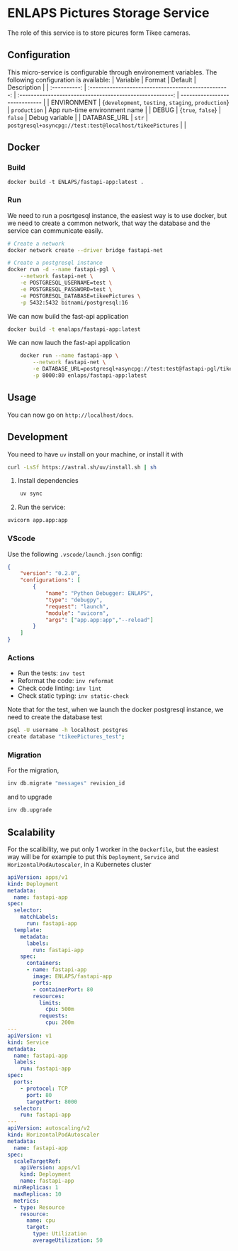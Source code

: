 # ENLAPS Pictures Storage Service

The role of this service is to store picures form Tikee cameras.

## Configuration

This micro-service is configurable through environement variables.
The following configuration is available:
|   Variable   |                       Format                        |                         Default                          | Description                   |
| :----------: | :-------------------------------------------------: | :------------------------------------------------------: | ----------------------------- |
| ENVIRONMENT  | {`development`, `testing`, `staging`, `production`} |                       `production`                       | App run-time environment name |
|    DEBUG     |                  {`true`, `false`}                  |                         `false`                          | Debug variable                |
| DATABASE_URL |                        `str`                        | `postgresql+asyncpg://test:test@localhost/tikeePictures` |                               |

## Docker

### Build

`docker build -t ENLAPS/fastapi-app:latest .`

### Run

We need to run a posrtgesql instance, the easiest way is to use docker, but we need to create a common network, that way the database and the service can communicate easily.

```bash
# Create a network
docker network create --driver bridge fastapi-net

# Create a postgresql instance
docker run -d --name fastapi-pgl \
    --network fastapi-net \
    -e POSTGRESQL_USERNAME=test \
    -e POSTGRESQL_PASSWORD=test \
    -e POSTGRESQL_DATABASE=tikeePictures \
    -p 5432:5432 bitnami/postgresql:16

```
We can now build the fast-api application

```bash
docker build -t enalaps/fastapi-app:latest
```

We can now lauch the fast-api application

```bash
    docker run --name fastapi-app \
        --network fastapi-net \
        -e DATABASE_URL=postgresql+asyncpg://test:test@fastapi-pgl/tikeePictures \
        -p 8000:80 enlaps/fastapi-app:latest
```

## Usage

You can now go on `http://localhost/docs`.

## Development

You need to have `uv` install on your machine, or install it with 

```bash
curl -LsSf https://astral.sh/uv/install.sh | sh
```

1. Install dependencies

```bash
    uv sync
```

2. Run the service:

```bash
uvicorn app.app:app
```

### VScode

Use the following `.vscode/launch.json` config:

```json
{
    "version": "0.2.0",
    "configurations": [
        {
            "name": "Python Debugger: ENLAPS",
            "type": "debugpy",
            "request": "launch",
            "module": "uvicorn",
            "args": ["app.app:app","--reload"]
        }
    ]
}
```

### Actions

- Run the tests: `inv test`
- Reformat the code: `inv reformat`
- Check code linting: `inv lint`
- Check static typing: `inv static-check`

Note that for the test, when we launch the docker postgresql instance, we need to create the database test

```bash
psql -U username -h localhost postgres
create database "tikeePictures_test";
```

### Migration

For the migration, 

```bash
inv db.migrate "messages" revision_id
```

and to upgrade

```bash
inv db.upgrade
```

## Scalability

For the scalibility, we put only 1 worker in the `Dockerfile`, but the easiest way will be for example to put this `Deployment`, `Service` and `HorizontalPodAutoscaler`, in a Kubernetes cluster

```yaml
apiVersion: apps/v1
kind: Deployment
metadata:
  name: fastapi-app
spec:
  selector:
    matchLabels:
      run: fastapi-app
  template:
    metadata:
      labels:
        run: fastapi-app
    spec:
      containers:
      - name: fastapi-app
        image: ENLAPS/fastapi-app
        ports:
        - containerPort: 80
        resources:
          limits:
            cpu: 500m
          requests:
            cpu: 200m
---
apiVersion: v1
kind: Service
metadata:
  name: fastapi-app
  labels:
    run: fastapi-app
spec:
  ports:
    - protocol: TCP
      port: 80
      targetPort: 8000
  selector:
    run: fastapi-app
---
apiVersion: autoscaling/v2
kind: HorizontalPodAutoscaler
metadata:
  name: fastapi-app
spec:
  scaleTargetRef:
    apiVersion: apps/v1
    kind: Deployment
    name: fastapi-app
  minReplicas: 1
  maxReplicas: 10
  metrics:
  - type: Resource
    resource:
      name: cpu
      target:
        type: Utilization
        averageUtilization: 50
```

